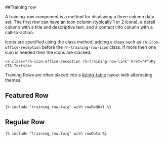 ##Training row

A training-row component is a method for displaying a three column data set. The first row can have an icon column (typically 1 or 2 icons), a detail column with a title and descriptive text, and a contact info column with a call-to-action.

Icons are specified using the class method, adding a class such as `rh-icon-office-reception` before the `rh-training-row-icon` class. If more then one icon is needed then the icons are stacked.

```inline
<a class="rh-icon-office-reception rh-training-row-link" href="#">My CTA Text</a>
```

Training Rows are often placed into a [listing-table](layout_-_listing_table.html) layout with alternating themes.


## Featured Row
```container_show
{% include "training_row.twig" with rowRedHat %}
```
## Regular Row
```container_show
{% include "training_row.twig" with rowData %}
```
